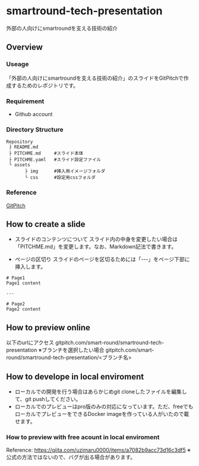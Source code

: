 # smartround-tech-presentation
外部の人向けにsmartroundを支える技術の紹介

## Overview

### Useage
「外部の人向けにsmartroundを支える技術の紹介」のスライドをGitPitchで作成するためのレポジトリです。

### Requirement
 * Github account

### Directory Structure
```
Repository
 ├ README.md
 ├ PITCHME.md     #スライド本体
 ├ PITCHME.yaml   #スライド設定ファイル
 └ assets
       ├ img      #挿入用イメージフォルダ
       └ css      #設定用cssフォルダ
 ```
 
### Reference
<a href="https://gitpitch.com/docs/getting-started/">GitPitch</a>

## How to create a slide
 * スライドのコンテンツについて
 スライド内の中身を変更したい場合は「PITCHME.md」を変更します。なお、Markdown記法で書きます。
 
 * ページの区切り
 スライドのページを区切るためには「---」をページ下部に挿入します。
 ```
 # Page1
 Page1 content
 
 ---
 
 # Page2
 Page2 content
 ```
 
 ## How to preview online
 以下のurlにアクセス
 gitpitch.com/smart-round/smartround-tech-presentation
 ※ブランチを選択したい場合
 gitpitch.com/smart-round/smartround-tech-presentation/<ブランチ名>
 
 ## How to develope in local enviroment
  * ローカルでの開発を行う場合はあらかじめgit cloneしたファイルを編集して、git pushしてください。
  * ローカルでのプレビューはpro版のみの対応になっています。ただ、freeでもローカルでプレビューをできるDocker imageを作っている人がいたので載せます。
  ### How to preview with free acount in local enviroment
  Reference: https://qiita.com/uzimaru0000/items/a7082b9acc73d16c3df5
  ※公式の方法ではないので、バグが出る場合があります。
  
